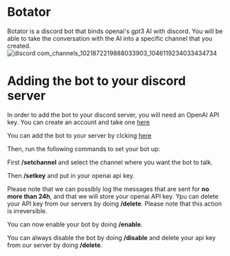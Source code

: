 # Botator
Botator is a discord bot that binds openai's gpt3 AI with discord. You will be able to take the conversation with the AI into a specific channel that you created.
![discord com_channels_1021872219888033903_1046119234033434734](https://user-images.githubusercontent.com/75439456/204105583-2abb2d77-9404-4558-bd3e-c1a70b939758.png)

# Adding the bot to your discord server
In order to add the bot to your discord server, you will need  an OpenAI API key. You can create an account and take one [here](https://beta.openai.com/account/api-keys)

You can add the bot to your server by clcking [here](https://discord.com/api/oauth2/authorize?client_id=1046051875755134996&permissions=2214808576&scope=applications.commands%20bot)

Then, run the following commands to set your bot up:

First **/setchannel** and select the channel where you want the bot to talk.

Then **/setkey** and put in your openai api key.

Please note that we can possibly log the messages that are sent for **no more than 24h**, and that we will store your openai API key. Ypu can delete your API key from our servers by doing **/delete**. Please note that this action is irreversible.

You can now enable your bot by doing **/enable**.

You can always disable the bot by doing **/disable** and delete your api key from our server by doing **/delete**.
